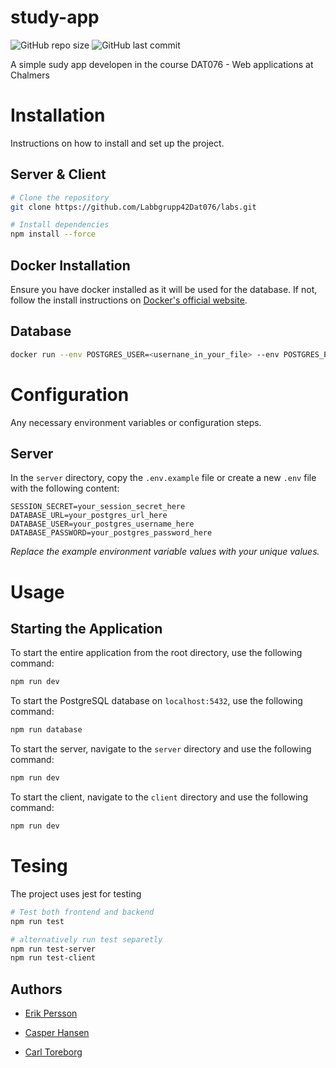 # study-app

![GitHub repo size](https://img.shields.io/github/repo-size/Labbgrupp42Dat076/labs?color=blue&style=flat-square)
![GitHub last commit](https://img.shields.io/github/last-commit/Labbgrupp42Dat076/labs?color=darkgreen&style=flat-square) 

A simple sudy app developen in the course DAT076 - Web applications at Chalmers


# Installation
Instructions on how to install and set up the project.

## Server & Client
```sh
# Clone the repository
git clone https://github.com/Labbgrupp42Dat076/labs.git

# Install dependencies
npm install --force
```

## Docker Installation
Ensure you have docker installed as it will be used for the database. If not, follow the install instructions on [Docker's official website](https://www.docker.com/products/docker-desktop).


## Database
```sh
docker run --env POSTGRES_USER=<usernane_in_your_file> --env POSTGRES_PASSWORD=<password_in_your_env_file> --publish 5432:5432 --name web_apps_db --detach postgres:17

```


# Configuration
Any necessary environment variables or configuration steps.

## Server

In the `server` directory, copy the `.env.example` file or create a new `.env` file with the following content:

```
SESSION_SECRET=your_session_secret_here
DATABASE_URL=your_postgres_url_here
DATABASE_USER=your_postgres_username_here
DATABASE_PASSWORD=your_postgres_password_here
```

*Replace the example environment variable values with your unique values.*


# Usage
## Starting the Application

To start the entire application from the root directory, use the following command:
```sh
npm run dev
```

To start the PostgreSQL database on `localhost:5432`, use the following command:
```sh
npm run database
```

To start the server, navigate to the `server` directory and use the following command:
```sh
npm run dev
```

To start the client, navigate to the `client` directory and use the following command:
```sh
npm run dev
```



# Tesing

The project uses jest for testing

```sh
# Test both frontend and backend
npm run test

# alternatively run test separetly
npm run test-server
npm run test-client

```






## Authors 
- <a href="https://erikpersson0884.github.io/portfolio">Erik Persson</a>

- <a href="https://https://github.com/casperHansenTEOA">Casper Hansen</a>

- <a href="https://github.com/carltoreborg">Carl Toreborg</a> 
